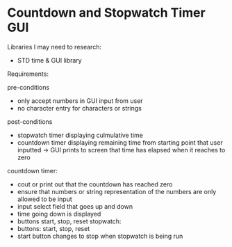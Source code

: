 # Countdown and Stopwatch Timer GUI

Libraries I may need to research:
- STD time & GUI library

Requirements:

pre-conditions
- only accept numbers in GUI input from user
- no character entry for characters or strings

post-conditions
- stopwatch timer displaying culmulative time
- countdown timer displaying remaining time from starting point that user inputted -> GUI prints to screen that time has
elapsed when it reaches to zero

countdown timer:
- cout or print out that the countdown has reached zero
- ensure that numbers or string representation of the numbers are only allowed to be input
- input select field that goes up and down
- time going down is displayed
- buttons start, stop, reset
stopwatch:
- buttons: start, stop, reset
- start button changes to stop when stopwatch is being run